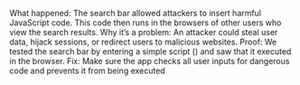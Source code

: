 What happened: The search bar allowed attackers to insert harmful JavaScript code. This code then runs in the browsers of other users who view the search results.
Why it’s a problem: An attacker could steal user data, hijack sessions, or redirect users to malicious websites.
Proof: We tested the search bar by entering a simple script (<script>alert('XSS')</script>) and saw that it executed in the browser.
Fix: Make sure the app checks all user inputs for dangerous code and prevents it from being executed
